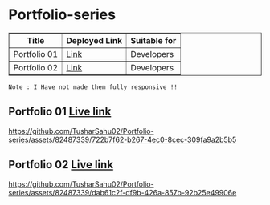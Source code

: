 # Portfolio-series

<table border="1">
  <thead>
    <tr>
      <th>Title</th>
      <th>Deployed Link</th>
      <th>Suitable for</th>
    </tr>
  </thead>
  <tbody>
    <tr>
      <td>Portfolio 01</td>
      <td> <a href="https://portfolio-series-p1.vercel.app/">Link</a> </td>
      <td>Developers</td>
    </tr>
    <tr>
      <td>Portfolio 02</td>
      <td> <a href="https://portfolio-series-p2.vercel.app/">Link</a> </td>
       <td>Developers</td>
    </tr>
   
  </tbody>
</table>


``
Note : I Have not made them fully responsive !!
``


## Portfolio 01 [Live link](https://portfolio-series-p1.vercel.app/)

https://github.com/TusharSahu02/Portfolio-series/assets/82487339/722b7f62-b267-4ec0-8cec-309fa9a2b5b5

## Portfolio 02 [Live link](https://portfolio-series-p2.vercel.app/)

https://github.com/TusharSahu02/Portfolio-series/assets/82487339/dab61c2f-df9b-426a-857b-92b25e49906e

